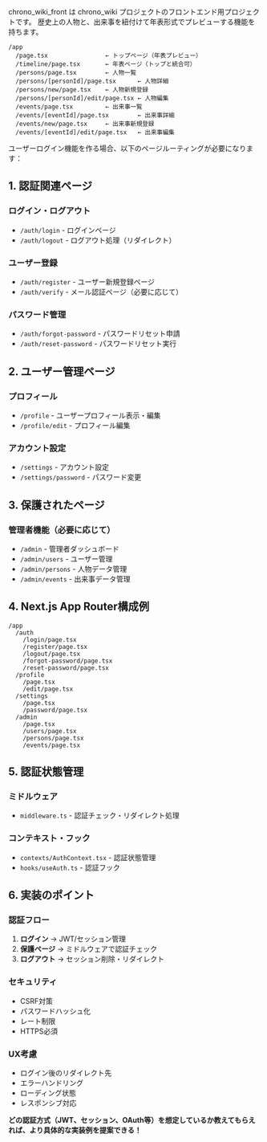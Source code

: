 chrono_wiki_front は chrono_wiki プロジェクトのフロントエンド用プロジェクトです。
歴史上の人物と、出来事を紐付けて年表形式でプレビューする機能を持ちます。

```
/app
  /page.tsx                ← トップページ（年表プレビュー）
  /timeline/page.tsx       ← 年表ページ（トップと統合可）
  /persons/page.tsx        ← 人物一覧
  /persons/[personId]/page.tsx      ← 人物詳細
  /persons/new/page.tsx    ← 人物新規登録
  /persons/[personId]/edit/page.tsx ← 人物編集
  /events/page.tsx         ← 出来事一覧
  /events/[eventId]/page.tsx        ← 出来事詳細
  /events/new/page.tsx     ← 出来事新規登録
  /events/[eventId]/edit/page.tsx   ← 出来事編集
```


ユーザーログイン機能を作る場合、以下のページルーティングが必要になります：

## 1. 認証関連ページ

### ログイン・ログアウト
- `/auth/login` - ログインページ
- `/auth/logout` - ログアウト処理（リダイレクト）

### ユーザー登録
- `/auth/register` - ユーザー新規登録ページ
- `/auth/verify` - メール認証ページ（必要に応じて）

### パスワード管理
- `/auth/forgot-password` - パスワードリセット申請
- `/auth/reset-password` - パスワードリセット実行

## 2. ユーザー管理ページ

### プロフィール
- `/profile` - ユーザープロフィール表示・編集
- `/profile/edit` - プロフィール編集

### アカウント設定
- `/settings` - アカウント設定
- `/settings/password` - パスワード変更

## 3. 保護されたページ

### 管理者機能（必要に応じて）
- `/admin` - 管理者ダッシュボード
- `/admin/users` - ユーザー管理
- `/admin/persons` - 人物データ管理
- `/admin/events` - 出来事データ管理

## 4. Next.js App Router構成例

```plaintext
/app
  /auth
    /login/page.tsx
    /register/page.tsx
    /logout/page.tsx
    /forgot-password/page.tsx
    /reset-password/page.tsx
  /profile
    /page.tsx
    /edit/page.tsx
  /settings
    /page.tsx
    /password/page.tsx
  /admin
    /page.tsx
    /users/page.tsx
    /persons/page.tsx
    /events/page.tsx
```

## 5. 認証状態管理

### ミドルウェア
- `middleware.ts` - 認証チェック・リダイレクト処理

### コンテキスト・フック
- `contexts/AuthContext.tsx` - 認証状態管理
- `hooks/useAuth.ts` - 認証フック

## 6. 実装のポイント

### 認証フロー
1. **ログイン** → JWT/セッション管理
2. **保護ページ** → ミドルウェアで認証チェック
3. **ログアウト** → セッション削除・リダイレクト

### セキュリティ
- CSRF対策
- パスワードハッシュ化
- レート制限
- HTTPS必須

### UX考慮
- ログイン後のリダイレクト先
- エラーハンドリング
- ローディング状態
- レスポンシブ対応

**どの認証方式（JWT、セッション、OAuth等）を想定しているか教えてもらえれば、より具体的な実装例を提案できる！**
